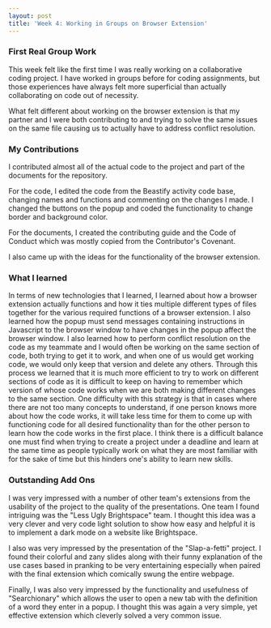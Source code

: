 ```yaml
---
layout: post
title: 'Week 4: Working in Groups on Browser Extension'
---
```


### First Real Group Work
This week felt like the first time I was really working on a collaborative coding project. I have worked in groups before for coding assignments, but those experiences have always felt more superficial than actually collaborating on code out of necessity.
<!--end_excerpt-->
What felt different about working on the browser extension is that my partner and I were both contributing to and trying to solve the same issues on the same file causing us to actually have to address conflict resolution.
 
### My Contributions
I contributed almost all of the actual code to the project and part of the documents for the repository.
 
For the code, I edited the code from the Beastify activity code base, changing names and functions and commenting on the changes I made. I changed the buttons on the popup and coded the functionality to change border and background color.
 
For the documents, I created the contributing guide and the Code of Conduct which was mostly copied from the Contributor's Covenant.
 
I also came up with the ideas for the functionality of the browser extension.
 
### What I learned
In terms of new technologies that I learned, I learned about how a browser extension actually functions and how it ties multiple different types of files together for the various required functions of a browser extension. I also learned how the popup must send messages containing instructions in Javascript to the browser window to have changes in the popup affect the browser window. I also learned how to perform conflict resolution on the code as my teammate and I would often be working on the same section of code, both trying to get it to work, and when one of us would get working code, we would only keep that version and delete any others. Through this process we learned that it is much more efficient to try to work on different sections of code as it is difficult to keep on having to remember which version of whose code works when we are both making different changes to the same section. One difficulty with this strategy is that in cases where there are not too many concepts to understand, if one person knows more about how the code works, it will take less time for them to come up with functioning code for all desired functionality than for the other person to learn how the code works in the first place. I think there is a difficult balance one must find when trying to create a project under a deadline and learn at the same time as people typically work on what they are most familiar with for the sake of time but this hinders one's ability to learn new skills.
 
### Outstanding Add Ons
I was very impressed with a number of other team's extensions from the usability of the project to the quality of the presentations. One team I found intriguing was the "Less Ugly Brightspace" team. I thought this idea was a very clever and very code light solution to show how easy and helpful it is to implement a dark mode on a website like Brightspace.
 
I also was very impressed by the presentation of the "Slap-a-fetti" project. I found their colorful and zany slides along with their funny explanation of the use cases based in pranking to be very entertaining especially when paired with the final extension which comically swung the entire webpage.
 
Finally, I was also very impressed by the functionality and usefulness of "Searchionary" which allows the user to open a new tab with the definition of a word they enter in a popup. I thought this was again a very simple, yet effective extension which cleverly solved a very common issue.
